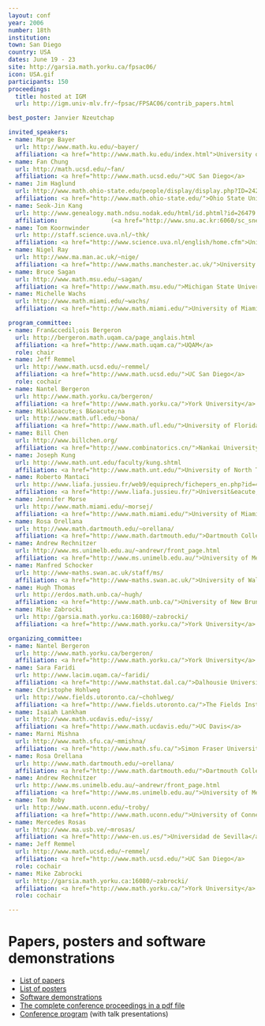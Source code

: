 ```yaml
---
layout: conf
year: 2006
number: 18th
institution: 
town: San Diego
country: USA
dates: June 19 - 23
site: http://garsia.math.yorku.ca/fpsac06/
icon: USA.gif
participants: 150
proceedings:
  title: hosted at IGM
  url: http://igm.univ-mlv.fr/~fpsac/FPSAC06/contrib_papers.html

best_poster: Janvier Nzeutchap

invited_speakers:
- name: Marge Bayer
  url: http://www.math.ku.edu/~bayer/
  affiliation: <a href="http://www.math.ku.edu/index.html">University of Kansas</a>
- name: Fan Chung
  url: http://math.ucsd.edu/~fan/
  affiliation: <a href="http://www.math.ucsd.edu/">UC San Diego</a>
- name: Jim Haglund
  url: http://www.math.ohio-state.edu/people/display/display.php?ID=2420
  affiliation: <a href="http://www.math.ohio-state.edu/">Ohio State University</a>
- name: Seok-Jin Kang
  url: http://www.genealogy.math.ndsu.nodak.edu/html/id.phtml?id=26479
  affiliation:               (<a href="http://www.snu.ac.kr:6060/sc_sne_c/sc_sne_c_c/sc_sne_c_cc/1173662_3677.jsp">Seoul National University</a>
- name: Tom Koornwinder
  url: http://staff.science.uva.nl/~thk/
  affiliation: <a href="http://www.science.uva.nl/english/home.cfm">Universiteit van Amsterdam</a>
- name: Nigel Ray
  url: http://www.ma.man.ac.uk/~nige/
  affiliation: <a href="http://www.maths.manchester.ac.uk/">University of Manchester</a>
- name: Bruce Sagan
  url: http://www.math.msu.edu/~sagan/
  affiliation: <a href="http://www.math.msu.edu/">Michigan State University</a>
- name: Michelle Wachs
  url: http://www.math.miami.edu/~wachs/
  affiliation: <a href="http://www.math.miami.edu/">University of Miami</a>

program_committee:
- name: Fran&ccedil;ois Bergeron
  url: http://bergeron.math.uqam.ca/page_anglais.html
  affiliation: <a href="http://www.math.uqam.ca/">UQAM</a>
  role: chair
- name: Jeff Remmel
  url: http://www.math.ucsd.edu/~remmel/
  affiliation: <a href="http://www.math.ucsd.edu/">UC San Diego</a>
  role: cochair
- name: Nantel Bergeron
  url: http://www.math.yorku.ca/bergeron/
  affiliation: <a href="http://www.math.yorku.ca/">York University</a>
- name: Mikl&oacute;s B&oacute;na
  url: http://www.math.ufl.edu/~bona/
  affiliation: <a href="http://www.math.ufl.edu/">University of Florida</a>
- name: Bill Chen
  url: http://www.billchen.org/
  affiliation: <a href="http://www.combinatorics.cn/">Nankai University</a>
- name: Joseph Kung
  url: http://www.math.unt.edu/faculty/kung.shtml
  affiliation: <a href="http://www.math.unt.edu/">University of North Texas</a>
- name: Roberto Mantaci
  url: http://www.liafa.jussieu.fr/web9/equiprech/fichepers_en.php?id=43
  affiliation: <a href="http://www.liafa.jussieu.fr/">Universit&eacute; Paris 7</a>
- name: Jennifer Morse
  url: http://www.math.miami.edu/~morsej/
  affiliation: <a href="http://www.math.miami.edu/">University of Miami</a>
- name: Rosa Orellana
  url: http://www.math.dartmouth.edu/~orellana/
  affiliation: <a href="http://www.math.dartmouth.edu/">Dartmouth College</a>
- name: Andrew Rechnitzer
  url: http://www.ms.unimelb.edu.au/~andrewr/front_page.html
  affiliation: <a href="http://www.ms.unimelb.edu.au/">University of Melbourne</a>
- name: Manfred Schocker
  url: http://www-maths.swan.ac.uk/staff/ms/
  affiliation: <a href="http://www-maths.swan.ac.uk/">University of Wales Swansea</a>
- name: Hugh Thomas
  url: http://erdos.math.unb.ca/~hugh/
  affiliation: <a href="http://www.math.unb.ca/">University of New Brunswick</a>
- name: Mike Zabrocki
  url: http://garsia.math.yorku.ca:16080/~zabrocki/
  affiliation: <a href="http://www.math.yorku.ca/">York University</a>

organizing_committee:
- name: Nantel Bergeron
  url: http://www.math.yorku.ca/bergeron/
  affiliation: <a href="http://www.math.yorku.ca/">York University</a>
- name: Sara Faridi
  url: http://www.lacim.uqam.ca/~faridi/
  affiliation: <a href="http://www.mathstat.dal.ca/">Dalhousie University</a>
- name: Christophe Hohlweg
  url: http://www.fields.utoronto.ca/~chohlweg/
  affiliation: <a href="http://www.fields.utoronto.ca/">The Fields Institute</a>
- name: Isaiah Lankham
  url: http://www.math.ucdavis.edu/~issy/
  affiliation: <a href="http://www.math.ucdavis.edu/">UC Davis</a>
- name: Marni Mishna
  url: http://www.math.sfu.ca/~mmishna/
  affiliation: <a href="http://www.math.sfu.ca/">Simon Fraser University</a>
- name: Rosa Orellana
  url: http://www.math.dartmouth.edu/~orellana/
  affiliation: <a href="http://www.math.dartmouth.edu/">Dartmouth College</a>
- name: Andrew Rechnitzer
  url: http://www.ms.unimelb.edu.au/~andrewr/front_page.html
  affiliation: <a href="http://www.ms.unimelb.edu.au/">University of Melbourne</a>
- name: Tom Roby
  url: http://www.math.uconn.edu/~troby/
  affiliation: <a href="http://www.math.uconn.edu/">University of Connecticut</a>
- name: Mercedes Rosas
  url: http://www.ma.usb.ve/~mrosas/
  affiliation: <a href="http://www-en.us.es/">Universidad de Sevilla</a>
- name: Jeff Remmel
  url: http://www.math.ucsd.edu/~remmel/
  affiliation: <a href="http://www.math.ucsd.edu/">UC San Diego</a>
  role: cochair
- name: Mike Zabrocki
  url: http://garsia.math.yorku.ca:16080/~zabrocki/
  affiliation: <a href="http://www.math.yorku.ca/">York University</a>
  role: cochair

---
```

# Papers, posters and software demonstrations

- <A HREF="contrib_papers.html">List of papers</A><BR>
- <A HREF="contrib_posters.html">List of posters</A><BR>
- <A HREF="contrib_software.html">Software demonstrations</A><BR>
- <A HREF="SITE06/papers/fpsac06_proceedings.pdf">The complete conference proceedings in a pdf file</A><BR>
- <A HREF="SITE06/en/program.html">Conference program</A> (with talk presentations)
